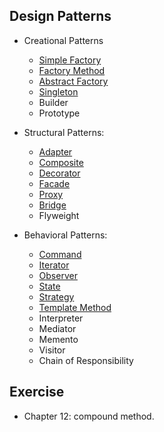 ## Design Patterns

- Creational Patterns 
  - [Simple Factory](simple-factory.md)
  - [Factory Method](factory-method.md)
  - [Abstract Factory](abstract-factory.md)
  - [Singleton](singleton.md)
  - Builder
  - Prototype
  
- Structural Patterns:
  - [Adapter](adapter.md)
  - [Composite](composite.md)
  - [Decorator](decorator.md)
  - [Facade](facade.md)
  - [Proxy](proxy.md)
  - [Bridge](bridge.md)
  - Flyweight
  
- Behavioral Patterns:
  - [Command](command.md)
  - [Iterator](iterator.md)
  - [Observer](observer.md)
  - [State](state.md)
  - [Strategy](strategy.md)
  - [Template Method](template-method.md)
  - Interpreter
  - Mediator
  - Memento
  - Visitor
  - Chain of Responsibility

## Exercise
- Chapter 12: compound method.
